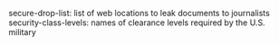 secure-drop-list: list of web locations to leak documents to journalists
security-class-levels: names of clearance levels required by the U.S. military
